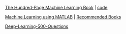 
[The Hundred-Page Machine Learning Book](http://themlbook.com/wiki/doku.php) | [code](https://github.com/aburkov/theMLbook)

[Machine Learning using MATLAB](https://www.ogemarques.com/wp-content/uploads/2020/04/A-guided-tour-to-Machine-Learning-using-MATLAB.pdf) | [Recommended Books](https://www.ogemarques.com/resources/)

[Deep-Learning-500-Questions](https://github.com/scutan90/DeepLearning-500-questions)
